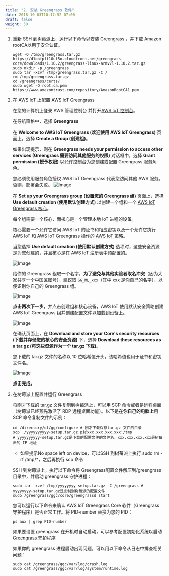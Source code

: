 ```yaml
---
title: "2. 安装 Greengrass 软件"
date: 2018-10-03T10:17:52-07:00
draft: false
weight: 30
---
```


1.	重新 SSH 到树莓派上，运行以下命令以安装 Greengrass ，并下载 Amazon rootCA以用于安全认证。
    ```shell
    wget -O /tmp/greengrass.tar.gz https://d1onfpft10uf5o.cloudfront.net/greengrass-core/downloads/1.10.2/greengrass-linux-armv7l-1.10.2.tar.gz
    sudo mkdir -p /greengrass
    sudo tar -xzvf /tmp/greengrass.tar.gz -C /
    rm /tmp/greengrass.tar.gz
    cd /greengrass/certs/
    sudo wget -O root.ca.pem https://www.amazontrust.com/repository/AmazonRootCA1.pem
    ```

2.	在 AWS IoT 上配置 AWS IoT Greengrass

    在您的计算机上登录 AWS 管理控制台 并打开[AWS IoT 控制台](https://console.amazonaws.cn/iot/home?region=cn-north-1#/dashboard)。

    在导航窗格中，选择 **Greengrass**

    在 **Welcome to AWS IoT Greengrass (欢迎使用 AWS IoT Greengrass)** 页面上，选择 **Create a Group (创建组)**。

    如果出现提示，则在 **Greengrass needs your permission to access other services (Greengrass 需要访问其他服务的权限)** 对话框中，选择 **Grant permission (授予权限)** 以允许控制台为您创建或配置 Greengrass 服务角色。

    您必须使用服务角色授权 AWS IoT Greengrass 代表您访问其他 AWS 服务。否则，部署会失败。
    ![Image](/images/png/6.png)

    在 **Set up your Greengrass group (设置您的 Greengrass 组)** 页面上，选择 **Use default creation (使用默认创建方式)** 以创建一个组和一个 [AWS IoT Greengrass 核心](https://docs.aws.amazon.com/zh_cn/greengrass/latest/developerguide/gg-core.html)。

    每个组需要一个核心，而核心是一个管理本地 IoT 进程的设备。
    
    核心需要一个允许它访问 AWS IoT 的证书和相应密钥以及一个允许它执行 AWS IoT 和 AWS IoT Greengrass 操作的 [AWS IoT 策略](https://docs.aws.amazon.com/iot/latest/developerguide/iot-policies.html)。
    
    当您选择 **Use default creation (使用默认创建方式)** 选项时，这些安全资源是为您创建的，并且核心是在 AWS IoT 注册表中预配置的。

    ![Image](/images/png/7.png)

    给你的 Greengrass 组取一个名字，**为了避免与其他实验者取名冲突**（因为大家共享一个中国区账号），建议取 `GG_ML_xxx`（其中 xxx 是你自己的名字），以便识别你自己的 Greengrass 组。

    ![Image](/images/png/8.png)

    **点击两次下一步**，并点击创建组和核心设备，AWS IoT 使用默认安全策略创建 AWS IoT Greengrass 组并创建配置文件以加载到设备上。

    ![Image](/images/png/9.png)

    在确认页面上，在 **Download and store your Core's security resources (下载并存储您的核心的安全资源)** 下，选择 **Download these resources as a tar.gz (将这些资源作为一个 tar.gz 下载)**。
    
    您下载的 tar.gz 文件的名称以 10 位哈希值开头，该哈希值也用于证书和密钥文件名。

    ![Image](/images/png/10.png)

    **点击完成。**

4.	在树莓派上配置并运行 Greengrass

    将刚才下载的 tar.gz 文件复制到树莓派上，可以用 SCP 命令或者是远程桌面（树莓派已经预先激活了 RDP 远程桌面功能）。以下是在**你自己的电脑上**用 SCP 命令复制文件的示例：

    ```shell
    cd /directory/of/gg/configure # 刚才下载保存tar.gz 文件的目录
    scp ./yyyyyyyyyy-setup.tar.gz pi@xxx.xxx.xxx.xxx:/tmp 
    # yyyyyyyyyy-setup.tar.gz是下载的配置文件的文件名，xxx.xxx.xxx.xxx是树莓派的 IP 地址
    ```

    * 如果提示No space left on device，可以SSH 到树莓派上执行 sudo rm -rf /tmp/*，之后再执行 scp 命令

    SSH 到树莓派上，执行以下命令将 Greengrass配置文件解压到/greengrass 目录中，并启动 greengrass 守护进程：

    ```shell
    sudo tar -xzvf /tmp/yyyyyyyy-setup.tar.gz -C /greengrass # yyyyyyyy-setup.tar.gz是复制到树莓派的配置文件
    sudo /greengrass/ggc/core/greengrassd start
    ```

    您可以运行以下命令来确认 AWS IoT Greengrass Core 软件（Greengrass 守护程序）是否正常工作。将 PID-number 替换为您的 PID：

    ```shell
    ps aux | grep PID-number
    ```

    如果要设置 greengrass 在开机时自动启动，可以参考配置初始化系统以启动 [Greengrass 守护程序](https://docs.aws.amazon.com/zh_cn/greengrass/latest/developerguide/gg-core.html#start-on-boot)

    如果你的 greengrass 进程启动出现问题，可以用以下命令从日志中排查相关问题：

    ```shell
    sudo cat /greengrass/ggc/var/log/crash.log
    sudo cat /greengrass/ggc/var/log/system/runtime.log
    ```